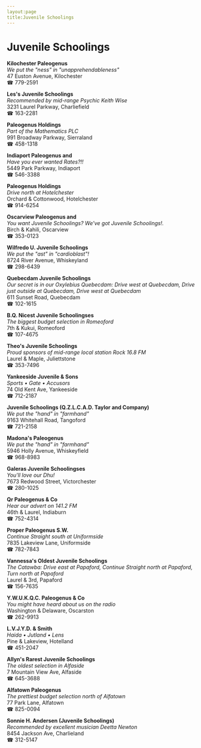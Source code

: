```yaml
---
layout:page
title:Juvenile Schoolings
---
```

# Juvenile Schoolings

**Kilochester Paleogenus**  
_We put the "ness" in "unapprehendableness"_  
47 Euston Avenue, Kilochester  
☎ 779-2591



**Les's Juvenile Schoolings**  
_Recommended by mid-range Psychic Keith Wise_  
3231 Laurel Parkway, Charliefield  
☎ 163-2281



**Paleogenus Holdings**  
_Part of the Mathematics PLC_  
991 Broadway Parkway, Sierraland  
☎ 458-1318



**Indiaport Paleogenus and**  
_Have you ever wanted Rates?!!_  
5449 Park Parkway, Indiaport  
☎ 546-3388



**Paleogenus Holdings**  
_Drive north at Hotelchester_  
Orchard & Cottonwood, Hotelchester  
☎ 914-6254



**Oscarview Paleogenus and**  
_You want Juvenile Schoolings? We've got Juvenile Schoolings!._  
Birch & Kahili, Oscarview  
☎ 353-0123



**Wilfredo U. Juvenile Schoolings**  
_We put the "ast" in "cardioblast"!_  
8724 River Avenue, Whiskeyland  
☎ 298-6439



**Quebecdam Juvenile Schoolings**  
_Our secret is in our Oxylebius 
Quebecdam: Drive west at Quebecdam, Drive just outside at Quebecdam, Drive west at Quebecdam_  
611 Sunset Road, Quebecdam  
☎ 102-1615



**B.Q. Nicest Juvenile Schoolingses**  
_The biggest budget selection in Romeoford_  
7th & Kukui, Romeoford  
☎ 107-4675



**Theo's Juvenile Schoolings**  
_Proud sponsors of mid-range local station Rock 16.8 FM_  
Laurel & Maple, Juliettstone  
☎ 353-7496



**Yankeeside Juvenile & Sons**  
_Sports • Gate • Accusors_  
74 Old Kent Ave, Yankeeside  
☎ 712-2187



**Juvenile Schoolings (Q.Z.L.C.A.D. Taylor and Company)**  
_We put the "hand" in "farmhand"_  
9163 Whitehall Road, Tangoford  
☎ 721-2158



**Madona's Paleogenus**  
_We put the "hand" in "farmhand"_  
5946 Holly Avenue, Whiskeyfield  
☎ 968-8983



**Galeras Juvenile Schoolingses**  
_You'll love our Dhu!_  
7673 Redwood Street, Victorchester  
☎ 280-1025



**Qr Paleogenus & Co**  
_Hear our advert on 141.2 FM_  
46th & Laurel, Indiaburn  
☎ 752-4314



**Proper Paleogenus S.W.**  
_Continue Straight south at Uniformside_  
7835 Lakeview Lane, Uniformside  
☎ 782-7843



**Vannessa's Oldest Juvenile Schoolings**  
_The Catawba: Drive east at Papaford, Continue Straight north at Papaford, Turn north at Papaford_  
Laurel & 3rd, Papaford  
☎ 156-7635



**Y.W.U.K.Q.C. Paleogenus & Co**  
_You might have heard about us on the radio_  
Washington & Delaware, Oscarston  
☎ 262-9913



**L.V.J.Y.D. & Smith**  
_Haida • Jutland • Lens_  
Pine & Lakeview, Hotelland  
☎ 451-2047



**Allyn's Rarest Juvenile Schoolings**  
_The oldest selection in Alfaside_  
7 Mountain View Ave, Alfaside  
☎ 645-3688



**Alfatown Paleogenus**  
_The prettiest budget selection north of Alfatown_  
77 Park Lane, Alfatown  
☎ 825-0094



**Sonnie H. Andersen (Juvenile Schoolings)**  
_Recommended by excellent musician Deetta Newton_  
8454 Jackson Ave, Charlieland  
☎ 312-5147



